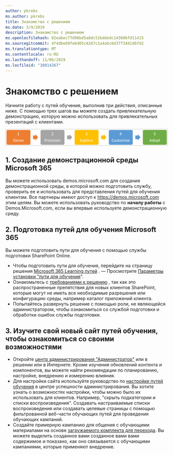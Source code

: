 ```yaml
---
author: pkrebs
ms.author: pkrebs
title: Знакомство с решением
ms.date: 3/9/2019
description: Знакомство с решением
ms.openlocfilehash: 82eabec77d96bd5a8dc51bddedc14360bfd11415
ms.sourcegitcommit: 4f4dbe69fe6405c4267c1a4abc6d37f3441d6fd2
ms.translationtype: MT
ms.contentlocale: ru-RU
ms.lasthandoff: 11/06/2019
ms.locfileid: "38014267"
---
```

# <a name="get-familiar-with-the-solution"></a>Знакомство с решением 
Начните работу с путей обучения, выполнив три действия, описанные ниже. С помощью трех шагов вы можете создать привлекательную демонстрацию, которую можно использовать для привлекательных презентаций с клиентами. 

![кг-партнер-жетфам. png](media/cg-partner-getfam.png)

## <a name="1-create-a-microsoft-365-demonstration-environment"></a>1. Создание демонстрационной среды Microsoft 365
Вы можете использовать demos.microsoft.com для создания демонстрационной среды, в которой можно подготовить службу, проверить ее и использовать для представления путей для обучения клиентам. Все партнеры имеют доступ к https://demos.microsoft.com этим целям. Вы можете использовать руководство по **началу работы** с Demos.Microsoft.com, если вы впервые используете демонстрационную среду.

## <a name="2-provision-microsoft-365-learning-pathways"></a>2. Подготовка путей для обучения Microsoft 365
Вы можете подготовить пути для обучения с помощью службы подготовки SharePoint Online.
- Чтобы подготовить пути для обучения, перейдите на страницу решения [Microsoft 365 Learning путей](https://provisioning.sharepointpnp.com/details/3df8bd55-b872-4c9d-88e3-6b2f05344239) . — Просмотрите [Параметры установки "пути для обучения](https://docs.microsoft.com/en-us/office365/customlearning/custom_setupoptions)". 
- Ознакомьтесь с [требованиями к решению](https://docs.microsoft.com/en-us/office365/customlearning/custom_provision) , так как это распространенные препятствия для новых клиентов SharePoint, которые могут не иметь все необходимые разрешения или конфигурацию среды, например каталог приложений клиента.
- Попытайтесь развернуть решение с помощью роли, не являющейся администратором, чтобы ознакомиться со службой подготовки и обработки ошибок службы подготовки.

## <a name="3-explore-your-newly-provisioned-learning-pathways-site-to-get-familiar-with-its-capabilities"></a>3. Изучите свой новый сайт путей обучения, чтобы ознакомиться со своими возможностями
- Откройте [центр администрирования "Администратор"](https://docs.microsoft.com/en-us/office365/customlearning/custom_successcenter) или в решении или в Интернете. Кроме изучения обновлений контента и компонентов, вы можете найти рекомендации по планированию, настройке, внедрению и измерению влияния.
- Для настройки сайта используйте руководство по [настройке путей обучения](https://docs.microsoft.com/en-us/office365/customlearning/custom_overview) в центре успешности администрирования. Вы хотите узнать о возможностях настройки, чтобы можно было их использовать для клиентов. Например, "скрыть подкатегории и списки воспроизведения". Создавать настраиваемые списки воспроизведения или создавать целевые страницы с помощью фильтрованной веб-части обучающих путей для проведения обучающих кампаний. 
- Создайте примерную кампанию для общения с обучающими материалами на основе [загружаемого комплекта для перехода](https://teamworktools.azurewebsites.net/m365lp/m365lpadoptionkit.zip). Вы можете выделить созданное вами созданное вами вами содержимое и показано, как оно связывается с обучающими кампаниями, которые применяют внедрение. 

